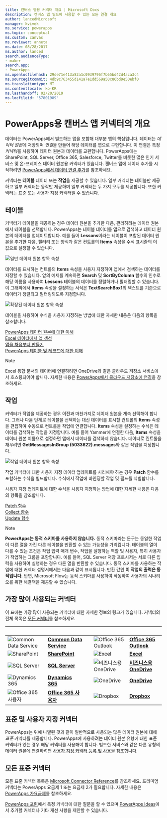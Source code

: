 ```yaml
---
title: 캔버스 앱용 커넥터 개요 | Microsoft Docs
description: 캔버스 앱 빌드에 사용할 수 있는 모든 연결 개요
author: lancedMicrosoft
manager: kvivek
ms.service: powerapps
ms.topic: conceptual
ms.custom: canvas
ms.reviewer: anneta
ms.date: 08/28/2017
ms.author: lanced
search.audienceType:
- maker
search.app:
- PowerApps
ms.openlocfilehash: 29de71e413a83a1c0939796f7b65bd42d4aca3c4
ms.sourcegitcommit: 4db9c763455d141a7e1dd569a50c86bd9e50ebf0
ms.translationtype: MT
ms.contentlocale: ko-KR
ms.lasthandoff: 02/20/2019
ms.locfileid: "57801989"
---
```

# <a name="overview-of-canvas-app-connectors-for-powerapps"></a>PowerApps용 캔버스 앱 커넥터의 개요
데이터는 PowerApps에서 빌드하는 앱을 포함해 대부분 앱의 핵심입니다. 데이터는 *데이터 원본*에 저장되며 *연결*을 만들어 해당 데이터를 앱으로 구현합니다. 이 연결은 특정 *커넥터*를 사용하여 데이터 원본과 데이터를 교환합니다. PowerApps에는 SharePoint, SQL Server, Office 365, Salesforce, Twitter를 비롯한 많은 인기 서비스 및 온-프레미스 데이터 원본용 커넥터가 있습니다. 캔버스 앱에 데이터 추가를 시작하려면 [PowerApps에서 데이터 연결 추가](add-data-connection.md)를 참조하세요.

커넥터는 **테이블** 데이터 또는 **작업**을 제공할 수 있습니다. 일부 커넥터는 테이블만 제공하고 일부 커넥터는 동작만 제공하며 일부 커넥터는 두 가지 모두를 제공합니다. 또한 커넥터는 표준 또는 사용자 지정 커넥터일 수 있습니다.

## <a name="tables"></a>테이블

커넥터가 테이블을 제공하는 경우 데이터 원본을 추가한 다음, 관리하려는 데이터 원본에서 테이블을 선택합니다. PowerApps는 테이블 데이터를 앱으로 검색하고 데이터 원본의 데이터를 업데이트합니다. 예를 들어 **Lessons**이라는 테이블이 포함된 데이터 원본을 추가한 다음, 캘러리 또는 양식과 같은 컨트롤의 **Items** 속성을 수식 표시줄의 이 값으로 설정할 수 있습니다.

 ![일반 데이터 원본 항목 속성](./media/connections-list/ItemPropertyPlain.png)

데이터를 표시하는 컨트롤의 **Items** 속성을 사용자 지정하여 앱에서 검색하는 데이터를 지정할 수 있습니다. 앞의 예제를 계속하면 **Search** 및 **SortByColumn** 함수의 인수로 해당 이름을 사용하여 **Lessons** 테이블의 데이터를 정렬하거나 필터링할 수 있습니다. 이 그래픽에서 **Items** 속성을 설정하는 서식은 **TextSearchBox1**의 텍스트를 기준으로 데이터가 정렬되고 필터링되도록 지정합니다. 

 ![확장된 데이터 원본 항목 속성](./media/connections-list/ItemPropertyExpanded.png)

테이블을 사용하여 수식을 사용자 지정하는 방법에 대한 자세한 내용은 다음의 항목을 참조합니다.

  [PowerApps 데이터 원본에 대한 이해](working-with-data-sources.md)<br> 
  [Excel 데이터에서 앱 생성](get-started-create-from-data.md)<br> 
  [앱을 처음부터 만들기](get-started-create-from-blank.md)<br>
  [PowerApps 테이블 및 레코드에 대한 이해](working-with-tables.md)

  > [!NOTE]
  > Excel 통합 문서의 데이터에 연결하려면 OneDrive와 같은 클라우드 저장소 서비스에서 호스팅되어야 합니다. 자세한 내용은 [PowerApps에서 클라우드 저장소에 연결](connections/cloud-storage-blob-connections.md)을 참조하세요.

## <a name="actions"></a>작업

커넥터가 작업을 제공하는 경우 이전과 마찬가지로 데이터 원본을 계속 선택해야 합니다. 그러나 다음 단계로 테이블을 선택하는 대신 데이터를 표시할 컨트롤의 **Items** 속성을 편집하여 수동으로 컨트롤을 작업에 연결합니다. **Items** 속성을 설정하는 수식은 데이터를 검색하는 작업을 지정합니다. 예를 들어 Yammer에 연결한 다음, **Items** 속성을 데이터 원본 이름으로 설정하면 앱에서 데이터를 검색하지 않습니다. 데이터로 컨트롤을 채우려면 **GetMessagesInGroup (5033622).messages**와 같은 작업을 지정합니다.

![작업 데이터 원본 항목 속성](./media/connections-list/ItemPropertyAction.png)

작업 커넥터에 대한 사용자 지정 데이터 업데이트를 처리해야 하는 경우 **Patch** 함수를 포함하는 수식을 빌드합니다. 수식에서 작업에 바인딩할 작업 및 필드를 식별합니다.  

사용자 지정 업데이트에 대한 수식을 사용자 지정하는 방법에 대한 자세한 내용은 다음의 항목을 참조합니다.

[Patch 함수](functions/function-patch.md)<br>[Collect 함수](functions/function-clear-collect-clearcollect.md)<br>[Update 함수](functions/function-update-updateif.md)

> [!NOTE]
> **PowerApps는 동적 스키마를 사용하지 않습니다.** 동적 스키마라는 문구는 동일한 작업이 다른 열을 가진 다른 테이블을 반환할 수 있는 가능성을 가리킵니다. 테이블의 열이 다를 수 있는 조건은 작업 입력 매개 변수, 작업을 실행하는 역할 및 사용자, 특히 사용자가 작업하는 그룹을 포함합니다. 예를 들어, SQL Server 저장 프로시저는 서로 다른 입력을 사용하여 실행하는 경우 다른 열을 반환할 수 있습니다. 동적 스키마를 사용하는 작업에 대한 커넥터 설명서에서는 다음과 같이 표시됩니다. 반환 값인 **이 작업의 출력은 동적입니다.** 반면, Microsoft Flow는 동적 스키마를 사용하여 작동하여 사용자의 시나리오를 위한 해결책을 제공할 수 있습니다.

## <a name="popular-connectors"></a>가장 많이 사용되는 커넥터

이 표에는 가장 많이 사용되는 커넥터에 대한 자세한 정보의 링크가 있습니다. 커넥터의 전체 목록은 [모든 커넥터](https://docs.microsoft.com/connectors/)를 참조하세요.

| &nbsp; | &nbsp; | &nbsp; | &nbsp; | &nbsp; |
| --- | --- | --- | --- | --- |
| ![Common Data Service](./media/connections-list/cdm.png) |[**Common Data Service**](../common-data-service/data-platform-intro.md) |&nbsp; |![Office 365 Outlook](./media/connections-list/office365.png) |[**Office 365 Outlook**](connections/connection-office365-outlook.md) |
| ![SharePoint](./media/connections-list/sharepoint.png) |[**SharePoint**](connections/connection-sharepoint-online.md) |&nbsp; |![Excel](./media/connections-list/excel.png) |[**Excel**](connections/connection-excel.md) |
| ![SQL Server](./media/connections-list/sql.png) |[**SQL Server**](connections/connection-azure-sqldatabase.md) |&nbsp; |![비즈니스용 OneDrive](./media/connections-list/onedrive.png) |[**비즈니스용 OneDrive**](connections/cloud-storage-blob-connections.md) |
| ![Dynamics 365](./media/connections-list/dynamics-365.png) |[**Dynamics 365**](connections/connection-dynamics-crmonline.md) |&nbsp; |![OneDrive](./media/connections-list/onedrive.png) |[**OneDrive**](connections/cloud-storage-blob-connections.md) |
| ![Office 365 사용자](./media/connections-list/office365.png) |[**Office 365 사용자**](connections/connection-office365-users.md) |&nbsp; |![Dropbox](./media/connections-list/dropbox.png) |[**Dropbox**](connections/cloud-storage-blob-connections.md) |

## <a name="standard-and-custom-connectors"></a>표준 및 사용자 지정 커넥터
PowerApps는 위에 나열된 것과 같이 일반적으로 사용되는 많은 데이터 원본에 대해 *표준* 커넥터를 제공합니다. PowerApps에 사용하려는 데이터 원본 유형에 대한 표준 커넥터가 있는 경우 해당 커넥터를 사용해야 합니다. 빌드한 서비스와 같은 다른 유형의 데이터 원본에 연결하려면 [사용자 지정 커넥터 등록 및 사용](../canvas-apps/register-custom-api.md)을 참조합니다.

## <a name="all-standard-connectors"></a>모든 표준 커넥터
모든 표준 커넥터 목록은 [Microsoft Connector Reference](https://docs.microsoft.com/connectors/)를 참조하세요. 프리미엄 커넥터는 PowerApps 요금제 1 또는 요금제 2가 필요합니다. 자세한 내용은 [PowerApps 가요금제](https://powerapps.microsoft.com/pricing/)를 참조하세요.

[PowerApps 포럼](https://powerusers.microsoft.com/t5/PowerApps-Community/ct-p/PowerApps1)에서 특정 커넥터에 대한 질문을 할 수 있으며 [PowerApps Ideas](https://powerusers.microsoft.com/t5/PowerApps-Ideas/idb-p/PowerAppsIdeas)에서 추가할 커넥터나 기타 개선 사항을 제안할 수 있습니다.
